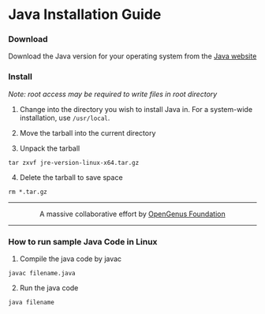 # Java Installation Guide
### Download
Download the Java version for your operating system from the [Java website](https://www.java.com/en/download/)

### Install
*Note: root access may be required to write files in root directory*


1. Change into the directory you wish to install Java in. For a system-wide installation, use `/usr/local`.

2. Move the tarball into the current directory

3. Unpack the tarball

`tar zxvf jre-version-linux-x64.tar.gz`

4. Delete the tarball to save space

`rm *.tar.gz`

---

<p align="center">
	A massive collaborative effort by <a href="https://github.com/OpenGenus/cosmos">OpenGenus Foundation</a> 
</p>

---


### How to run sample Java Code in Linux
1. Compile the java code by javac
```
javac filename.java
```
2. Run the java code
```
java filename
```
